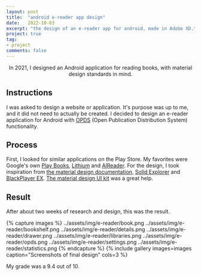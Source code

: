```yaml
---
layout: post
title:  "android e-reader app design"
date:   2022-10-03
excerpt: "the design of an e-reader app for android, made in Adobe XD."
project: true
tag:
- project
comments: false
---
```

    
<center>In 2021, I designed an Android application for reading books, with material design standards in mind.</center>


## Instructions
I was asked to design a website or application. It's purpose was up to me, and it did not need to actually be created.
I decided to design an e-reader application for Android with [OPDS](https://opds.io/) (Open Publication Distribution System) functionality.

## Process
First, I looked for similar applications on the Play Store. My favorites were Google's own [Play Books](https://play.google.com/store/apps/details?id=com.google.android.apps.books), [Lithium](https://play.google.com/store/apps/details?id=com.faultexception.reader.pro) and [AlReader](https://play.google.com/store/apps/details?id=com.neverland.alreader). For the design, I took inspiration from [the material design documentation](https://material.io), [Solid Explorer](https://play.google.com/store/apps/details?id=pl.solidexplorer2) and [BlackPlayer EX](https://play.google.com/store/apps/details?id=com.kodarkooperativet.blackplayerex). [The material design UI kit](https://www.adobe.com/products/xd/features/ui-kits.html) was a great help.

## Result
After about two weeks of research and design, this was the result.

{% capture images %}
    ../assets/img/e-reader/book.png
    ../assets/img/e-reader/bookshelf.png
    ../assets/img/e-reader/details.png
    ../assets/img/e-reader/drawer.png
    ../assets/img/e-reader/libraries.png
    ../assets/img/e-reader/opds.png
    ../assets/img/e-reader/settings.png
    ../assets/img/e-reader/statistics.png
{% endcapture %}
{% include gallery images=images caption="Screenshots of final design" cols=3 %}

My grade was a 9.4 out of 10.
